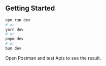 ## Getting Started

```bash
npm run dev
# or
yarn dev
# or
pnpm dev
# or
bun dev
```

Open Postman and test Apis to see the result.
